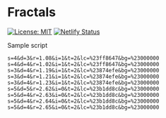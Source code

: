 # Fractals

[![License: MIT](https://img.shields.io/badge/license-MIT-green)](LICENSE.md)
[![Netlify Status](https://api.netlify.com/api/v1/badges/a2486ad2-2e72-4209-94bc-57ab2d0e5068/deploy-status)](https://app.netlify.com/sites/cerulean-hotteok-274274/deploys)

Sample script

```text
s=4&d=3&r=1.08&i=1&t=2&lc=%23ff8647&bg=%23000000
s=4&d=4&r=1.02&i=1&t=2&lc=%23ff8647&bg=%23000000
s=3&d=4&r=1.19&i=1&t=2&lc=%23874efe&bg=%23000000
s=3&d=4&r=1.21&i=1&t=2&lc=%23874efe&bg=%23000000
s=3&d=4&r=1.23&i=1&t=2&lc=%23874efe&bg=%23000000
s=5&d=5&r=2.62&i=0&t=2&lc=%23b1dd8c&bg=%23000000
s=5&d=4&r=2.63&i=0&t=2&lc=%23b1dd8c&bg=%23000000
s=5&d=4&r=2.64&i=0&t=2&lc=%23b1dd8c&bg=%23000000
s=5&d=4&r=2.65&i=0&t=2&lc=%23b1dd8c&bg=%23000000
```

